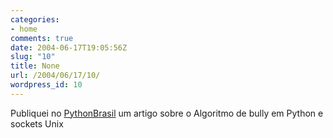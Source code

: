 ```yaml
---
categories:
- home
comments: true
date: 2004-06-17T19:05:56Z
slug: "10"
title: None
url: /2004/06/17/10/
wordpress_id: 10
---
```


Publiquei no [PythonBrasil](http://www.pythonbrasil.com.br/moin.cgi/bully) um artigo sobre o Algoritmo de bully em Python e sockets Unix
